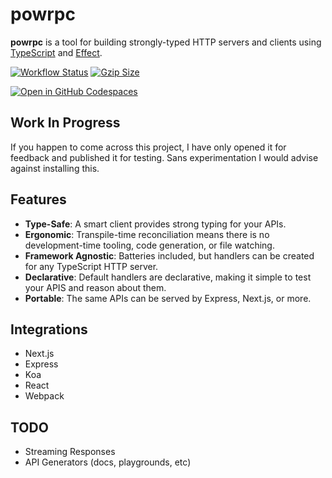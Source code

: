 # powrpc

**powrpc** is a tool for building strongly-typed HTTP servers and clients using [TypeScript](https://www.typescriptlang.org/) and [Effect](https://github.com/Effect-TS).

[![Workflow Status](https://github.com/kn0ll/powrpc/actions/workflows/test.yml/badge.svg)](https://github.com/kn0ll/powrpc/actions) [![Gzip Size](https://img.badgesize.io/kn0ll/powrpc/master/packages/client/src/index.ts.svg?compression=gzip)](https://github.com/kn0ll/powrpc/blob/master/packages/client/src/index.ts)

[![Open in GitHub Codespaces](https://github.com/codespaces/badge.svg)](https://github.com/codespaces/new?hide_repo_select=true&ref=master&repo=591863760)

## Work In Progress

If you happen to come across this project, I have only opened it for feedback and published it for testing. Sans experimentation I would advise against installing this.

## Features
- **Type-Safe**: A smart client provides strong typing for your APIs.
- **Ergonomic**: Transpile-time reconciliation means there is no development-time tooling, code generation, or file watching.
- **Framework Agnostic**: Batteries included, but handlers can be created for any TypeScript HTTP server.
- **Declarative**: Default handlers are declarative, making it simple to test your APIS and reason about them.
- **Portable**: The same APIs can be served by Express, Next.js, or more.

## Integrations
- Next.js
- Express
- Koa
- React
- Webpack

## TODO
- Streaming Responses
- API Generators (docs, playgrounds, etc)